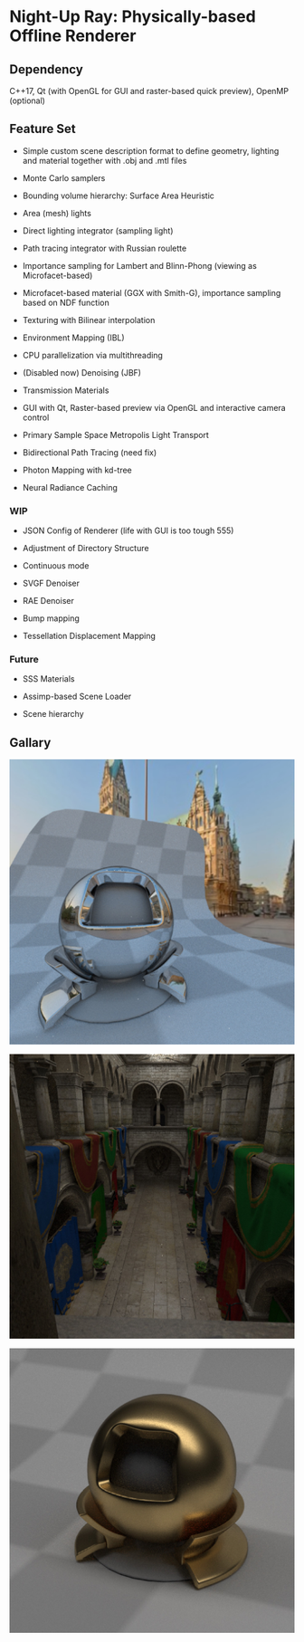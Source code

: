 # Night-Up Ray: Physically-based Offline Renderer

## Dependency

C++17, Qt (with OpenGL for GUI and raster-based quick preview), OpenMP (optional)

## Feature Set

- Simple custom scene description format to define geometry, lighting and material together with .obj and .mtl files

- Monte Carlo samplers

- Bounding volume hierarchy: Surface Area Heuristic

- Area (mesh) lights

- Direct lighting integrator (sampling light)

- Path tracing integrator with Russian roulette

- Importance sampling for Lambert and Blinn-Phong (viewing as Microfacet-based)

- Microfacet-based material (GGX with Smith-G), importance sampling based on NDF function

- Texturing with Bilinear interpolation

- Environment Mapping (IBL)

- CPU parallelization via multithreading

- (Disabled now) Denoising (JBF)

- Transmission Materials

- GUI with Qt, Raster-based preview via OpenGL and interactive camera control

- Primary Sample Space Metropolis Light Transport 

- Bidirectional Path Tracing (need fix)
 
- Photon Mapping with kd-tree

- Neural Radiance Caching
 
### WIP

- JSON Config of Renderer (life with GUI is too tough 555)

- Adjustment of Directory Structure 

- Continuous mode 

- SVGF Denoiser

- RAE Denoiser

- Bump mapping

- Tessellation Displacement Mapping


### Future

- SSS Materials

- Assimp-based Scene Loader

- Scene hierarchy


## Gallary

![mitsuba-envmap-512x512x512](https://github.com/mollnn/nuRay/blob/main/docs/imgs/mitsuba-envmap-512x512x512.jpg?raw=true)

![sponza_512x512x256](https://github.com/mollnn/nuRay/blob/main/docs/imgs/sponza_512x512x256.jpg?raw=true)

![mitsuba_gold_512x512x512](https://github.com/mollnn/nuRay/blob/main/docs/imgs/mitsuba_gold_512x512x512.jpg?raw=true)